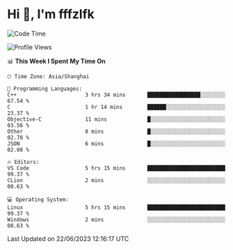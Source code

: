 # Hi 👋, I'm fffzlfk

<!--START_SECTION:waka-->
![Code Time](http://img.shields.io/badge/Code%20Time-233%20hrs%207%20mins-blue)

![Profile Views](http://img.shields.io/badge/Profile%20Views-0-blue)

📊 **This Week I Spent My Time On** 

```text
🕑︎ Time Zone: Asia/Shanghai

💬 Programming Languages: 
C++                      3 hrs 34 mins       █████████████████░░░░░░░░   67.54 % 
C                        1 hr 14 mins        ██████░░░░░░░░░░░░░░░░░░░   23.37 % 
Objective-C              11 mins             █░░░░░░░░░░░░░░░░░░░░░░░░   03.56 % 
Other                    8 mins              █░░░░░░░░░░░░░░░░░░░░░░░░   02.78 % 
JSON                     6 mins              █░░░░░░░░░░░░░░░░░░░░░░░░   02.08 % 

🔥 Editors: 
VS Code                  5 hrs 15 mins       █████████████████████████   99.37 % 
CLion                    2 mins              ░░░░░░░░░░░░░░░░░░░░░░░░░   00.63 % 

💻 Operating System: 
Linux                    5 hrs 15 mins       █████████████████████████   99.37 % 
Windows                  2 mins              ░░░░░░░░░░░░░░░░░░░░░░░░░   00.63 % 
```


 Last Updated on 22/06/2023 12:16:17 UTC
<!--END_SECTION:waka-->
